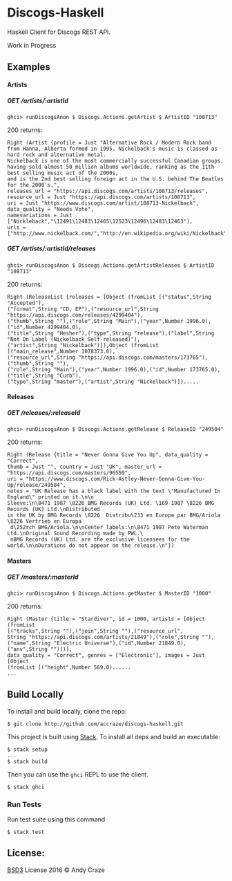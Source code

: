 # Discogs-Haskell
Haskell Client for Discogs REST API.

Work in Progress

## Examples

#### Artists
##### GET /artists/:artistId
```
ghci> runDiscogsAnon $ Discogs.Actions.getArtist $ ArtistID "108713"
```
200 returns:
```
Right (Artist {profile = Just "Alternative Rock / Modern Rock band from Hanna, Alberta formed in 1995. Nickelback's music is classed as hard rock and alternative metal. 
Nickelback is one of the most commercially successful Canadian groups, having sold almost 50 million albums worldwide, ranking as the 11th best selling music act of the 2000s, 
and is the 2nd best selling foreign act in the U.S. behind The Beatles for the 2000's.", 
releases_url = "https://api.discogs.com/artists/108713/releases", resource_url = Just "https://api.discogs.com/artists/108713", 
uri = Just "https://www.discogs.com/artist/108713-Nickelback", data_quality = "Needs Vote", 
namevariations = Just ["Nickleback","\12491\12483\12465\12523\12496\12483\12463"], 
urls = ["http://www.nickelback.com/","http://en.wikipedia.org/wiki/Nickelback"]})
```

##### GET /artists/:artistId/releases
```
ghci> runDiscogsAnon $ Discogs.Actions.getArtistReleases $ ArtistID "108713"
```
200 returns:
```
Right (ReleaseList {releases = [Object (fromList [("status",String "Accepted"),
("format",String "CD, EP"),("resource_url",String "https://api.discogs.com/releases/4299404"),
("thumb",String ""),("role",String "Main"),("year",Number 1996.0),("id",Number 4299404.0),
("title",String "Hesher"),("type",String "release"),("label",String "Not On Label (Nickelback Self-released)"),
("artist",String "Nickelback")]),Object (fromList [("main_release",Number 1078373.0),
("resource_url",String "https://api.discogs.com/masters/173765"),("thumb",String ""),
("role",String "Main"),("year",Number 1996.0),("id",Number 173765.0),("title",String "Curb"),
("type",String "master"),("artist",String "Nickelback")]).....
```


#### Releases
##### GET /releases/:releaseId
```
ghci> runDiscogsAnon $ Discogs.Actions.getRelease $ ReleaseID "249504"
```
200 returns:
```
Right (Release {title = "Never Gonna Give You Up", data_quality = "Correct", 
thumb = Just "", country = Just "UK", master_url = "https://api.discogs.com/masters/96559", 
uri = "https://www.discogs.com/Rick-Astley-Never-Gonna-Give-You-Up/release/249504", 
notes = "UK Release has a black label with the text \"Manufactured In England\" printed on it.\n\n
Sleeve:\n\8471 1987 \8226 BMG Records (UK) Ltd. \169 1987 \8226 BMG Records (UK) Ltd.\nDistributed 
in the UK by BMG Records \8226  Distribu\233 en Europe par BMG/Ariola \8226 Vertrieb en Europa
 d\252rch BMG/Ariola.\n\nCenter labels:\n\8471 1987 Pete Waterman Ltd.\nOriginal Sound Recording made by PWL.\
 nBMG Records (UK) Ltd. are the exclusive licensees for the world.\n\nDurations do not appear on the release.\n"})
```

#### Masters
##### GET /masters/:masterId
```
ghci> runDiscogsAnon $ Discogs.Actions.getMaster $ MasterID "1000"
```
200 returns:
```
Right (Master {title = "Stardiver", id = 1000, artists = [Object (fromList 
[("tracks",String ""),("join",String ""),("resource_url",
String "https://api.discogs.com/artists/21849"),("role",String ""),
("name",String "Electric Universe"),("id",Number 21849.0),("anv",String "")])], 
data_quality = "Correct", genres = ["Electronic"], images = Just [Object 
(fromList [("height",Number 569.0)......
...
```


## Build Locally

To install and build locally, clone the repo:

```
$ git clone http://github.com/accraze/discogs-haskell.git
```

This project is built using [Stack](http://docs.haskellstack.org/en/stable/README.html). To install all deps and build an executable:

```
$ stack setup
...
$ stack build

```

Then you can use the `ghci` REPL to use the client.

```
$ stack ghci
```

### Run Tests
Run test suite using this command
```
$ stack test
```

## License:

[BSD3](https://github.com/accraze/discogs-haskell/blob/master/LICENSE) License 2016 © Andy Craze